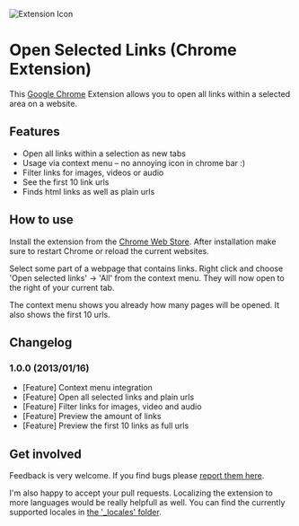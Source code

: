 ![Extension Icon](https://raw.github.com/MattesGroeger/chrome-open-links/master/assets/icon128.png)

# Open Selected Links (Chrome Extension)

This [Google Chrome](http://www.google.com/chrome) Extension allows you to open all links within a selected area on a website.

## Features

* Open all links within a selection as new tabs
* Usage via context menu – no annoying icon in chrome bar :)
* Filter links for images, videos or audio
* See the first 10 link urls
* Finds html links as well as plain urls

## How to use

Install the extension from the [Chrome Web Store](https://chrome.google.com/webstore/detail/open-selected-links/cbmiafnaglmnkhnohfdkdgaohdhndkjp). After installation make sure to restart Chrome or reload the current websites. 

Select some part of a webpage that contains links. Right click and choose 'Open selected links' -> 'All' from the context menu. They will now open to the right of your current tab.

The context menu shows you already how many pages will be opened. It also shows the first 10 urls.

## Changelog

### 1.0.0 (2013/01/16)

* [Feature] Context menu integration
* [Feature] Open all selected links and plain urls
* [Feature] Filter links for images, video and audio
* [Feature] Preview the amount of links
* [Feature] Preview the first 10 links as full urls

## Get involved

Feedback is very welcome. If you find bugs please [report them here](https://github.com/MattesGroeger/chrome-open-links/issues). 

I'm also happy to accept your pull requests. Localizing the extension to more languages would be really helpfull as well. You can find the currently supported locales in [the '_locales' folder](https://github.com/MattesGroeger/chrome-open-links/tree/master/_locales).
